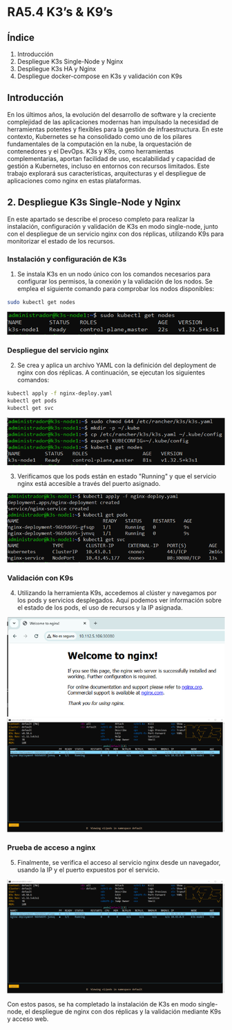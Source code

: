 # RA5.4 K3’s & K9’s

## Índice

1. Introducción
2. Despliegue K3s Single-Node y Nginx
3. Despliegue K3s HA y Nginx
4. Despliegue docker-compose en K3s y validación con K9s

## Introducción

En los últimos años, la evolución del desarrollo de software y la creciente complejidad de las aplicaciones modernas han impulsado la necesidad de herramientas potentes y flexibles para la gestión de infraestructura. En este contexto, Kubernetes se ha consolidado como uno de los pilares fundamentales de la computación en la nube, la orquestación de contenedores y el DevOps.
K3s y K9s, como herramientas complementarias, aportan facilidad de uso, escalabilidad y capacidad de gestión a Kubernetes, incluso en entornos con recursos limitados. Este trabajo explorará sus características, arquitecturas y el despliegue de aplicaciones como nginx en estas plataformas.

## 2. Despliegue K3s Single-Node y Nginx

En este apartado se describe el proceso completo para realizar la instalación, configuración y validación de K3s en modo single-node, junto con el despliegue de un servicio nginx con dos réplicas, utilizando K9s para monitorizar el estado de los recursos.

### Instalación y configuración de K3s

1. Se instala K3s en un nodo único con los comandos necesarios para configurar los permisos, la conexión y la validación de los nodos. Se emplea el siguiente comando para comprobar los nodos disponibles:

```bash
sudo kubectl get nodes
```

![Instalación K3s](assets/Captura1.png)

### Despliegue del servicio nginx

2. Se crea y aplica un archivo YAML con la definición del deployment de nginx con dos réplicas. A continuación, se ejecutan los siguientes comandos:

```bash
kubectl apply -f nginx-deploy.yaml
kubectl get pods
kubectl get svc
```

![Despliegue nginx](assets/Captura2.png)

3. Verificamos que los pods están en estado "Running" y que el servicio nginx está accesible a través del puerto asignado.

![Pods nginx](assets/Captura3.png)

### Validación con K9s

4. Utilizando la herramienta K9s, accedemos al clúster y navegamos por los pods y servicios desplegados. Aquí podemos ver información sobre el estado de los pods, el uso de recursos y la IP asignada.

![Validación con K9s](assets/Captura4.png)
![Estado K9s](assets/Captura5.png)

### Prueba de acceso a nginx

5. Finalmente, se verifica el acceso al servicio nginx desde un navegador, usando la IP y el puerto expuestos por el servicio.

![Acceso nginx](assets/Captura5.png)

Con estos pasos, se ha completado la instalación de K3s en modo single-node, el despliegue de nginx con dos réplicas y la validación mediante K9s y acceso web.

